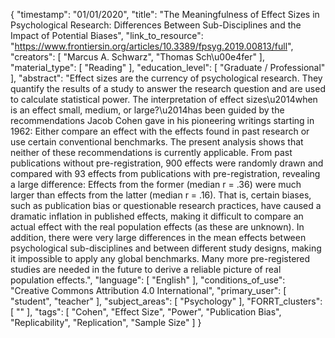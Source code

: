 {
    "timestamp": "01/01/2020",
    "title": "The Meaningfulness of Effect Sizes in Psychological Research: Differences Between Sub-Disciplines and the Impact of Potential Biases",
    "link_to_resource": "https://www.frontiersin.org/articles/10.3389/fpsyg.2019.00813/full",
    "creators": [
        "Marcus A. Schwarz",
        "Thomas Sch\u00e4fer"
    ],
    "material_type": [
        "Reading"
    ],
    "education_level": [
        "Graduate / Professional"
    ],
    "abstract": "Effect sizes are the currency of psychological research. They quantify the results of a study to answer the research question and are used to calculate statistical power. The interpretation of effect sizes\u2014when is an effect small, medium, or large?\u2014has been guided by the recommendations Jacob Cohen gave in his pioneering writings starting in 1962: Either compare an effect with the effects found in past research or use certain conventional benchmarks. The present analysis shows that neither of these recommendations is currently applicable. From past publications without pre-registration, 900 effects were randomly drawn and compared with 93 effects from publications with pre-registration, revealing a large difference: Effects from the former (median r = .36) were much larger than effects from the latter (median r = .16). That is, certain biases, such as publication bias or questionable research practices, have caused a dramatic inflation in published effects, making it difficult to compare an actual effect with the real population effects (as these are unknown). In addition, there were very large differences in the mean effects between psychological sub-disciplines and between different study designs, making it impossible to apply any global benchmarks. Many more pre-registered studies are needed in the future to derive a reliable picture of real population effects.",
    "language": [
        "English"
    ],
    "conditions_of_use": "Creative Commons Attribution 4.0 International",
    "primary_user": [
        "student",
        "teacher"
    ],
    "subject_areas": [
        "Psychology"
    ],
    "FORRT_clusters": [
        ""
    ],
    "tags": [
        "Cohen",
        "Effect Size",
        "Power",
        "Publication Bias",
        "Replicability",
        "Replication",
        "Sample Size"
    ]
}